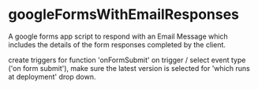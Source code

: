 # googleFormsWithEmailResponses
A google forms app script to respond with an Email Message which includes the details of the form responses completed by the client.

create triggers for function 'onFormSubmit' on trigger / select event type ('on form submit'), make sure the latest version is selected for 'which runs at deployment' drop down.
